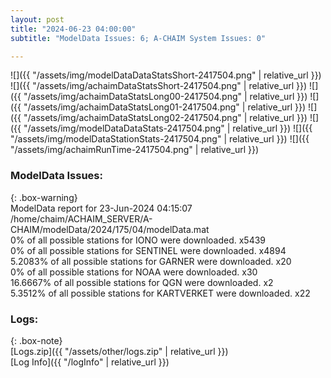 ```yaml
---
layout: post
title: "2024-06-23 04:00:00"
subtitle: "ModelData Issues: 6; A-CHAIM System Issues: 0"

---
```


![]({{ "/assets/img/modelDataDataStatsShort-2417504.png" | relative_url }})
![]({{ "/assets/img/achaimDataStatsShort-2417504.png" | relative_url }})
![]({{ "/assets/img/achaimDataStatsLong00-2417504.png" | relative_url }})
![]({{ "/assets/img/achaimDataStatsLong01-2417504.png" | relative_url }})
![]({{ "/assets/img/achaimDataStatsLong02-2417504.png" | relative_url }})
![]({{ "/assets/img/modelDataDataStats-2417504.png" | relative_url }})
![]({{ "/assets/img/modelDataStationStats-2417504.png" | relative_url }})
![]({{ "/assets/img/achaimRunTime-2417504.png" | relative_url }})


### ModelData Issues:  
  
{: .box-warning}  
 ModelData report for 23-Jun-2024 04:15:07   
 /home/chaim/ACHAIM_SERVER/A-CHAIM/modelData/2024/175/04/modelData.mat   
 0% of all possible stations for IONO were downloaded. x5439   
 0% of all possible stations for SENTINEL were downloaded. x4894   
 5.2083% of all possible stations for GARNER were downloaded. x20   
 0% of all possible stations for NOAA were downloaded. x30   
 16.6667% of all possible stations for QGN were downloaded. x2   
 5.3512% of all possible stations for KARTVERKET were downloaded. x22   
  


### Logs:  
  
{: .box-note}  
[Logs.zip]({{ "/assets/other/logs.zip" | relative_url }})  
[Log Info]({{ "/logInfo" | relative_url }})  
